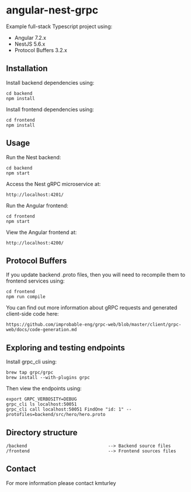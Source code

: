 # angular-nest-grpc

Example full-stack Typescript project using:

* Angular 7.2.x
* NestJS 5.6.x
* Protocol Buffers 3.2.x


## Installation

Install backend dependencies using:

    cd backend
    npm install

Install frontend dependencies using:

    cd frontend
    npm install


## Usage

Run the Nest backend:

    cd backend
    npm start

Access the Nest gRPC microservice at:

    http://localhost:4201/

Run the Angular frontend:

    cd frontend
    npm start

View the Angular frontend at:

    http://localhost:4200/


## Protocol Buffers

If you update backend .proto files, then you will need to recompile them to frontend services using:

    cd frontend
    npm run compile

You can find out more information about gRPC requests and generated client-side code here:

    https://github.com/improbable-eng/grpc-web/blob/master/client/grpc-web/docs/code-generation.md


## Exploring and testing endpoints

Install grpc_cli using:

    brew tap grpc/grpc
    brew install --with-plugins grpc

Then view the endpoints using:

    export GRPC_VERBOSITY=DEBUG
    grpc_cli ls localhost:50051
    grpc_cli call localhost:50051 FindOne "id: 1" --protofiles=backend/src/hero/hero.proto


## Directory structure

    /backend                               --> Backend source files
    /frontend                              --> Frontend sources files


## Contact

For more information please contact kmturley
